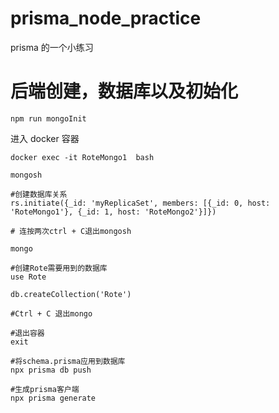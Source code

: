 # prisma_node_practice

prisma 的一个小练习

# 后端创建，数据库以及初始化

```
npm run mongoInit
```

进入 docker 容器

```
docker exec -it RoteMongo1  bash

mongosh

#创建数据库关系
rs.initiate({_id: 'myReplicaSet', members: [{_id: 0, host: 'RoteMongo1'}, {_id: 1, host: 'RoteMongo2'}]})

# 连按两次ctrl + C退出mongosh

mongo 

#创建Rote需要用到的数据库
use Rote

db.createCollection('Rote')

#Ctrl + C 退出mongo

#退出容器
exit

#将schema.prisma应用到数据库
npx prisma db push

#生成prisma客户端
npx prisma generate

```
